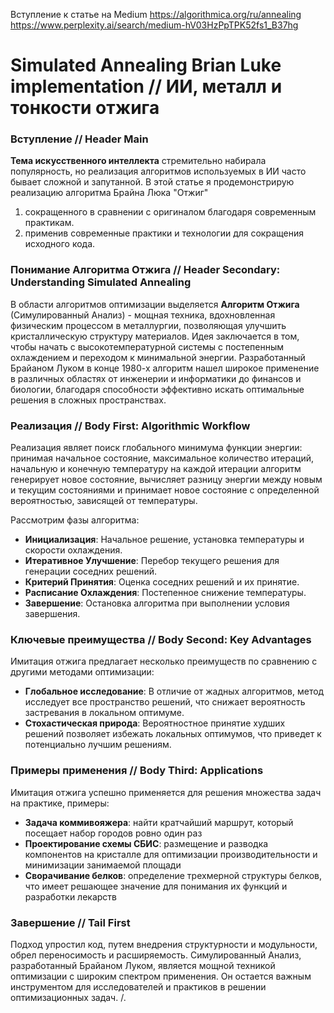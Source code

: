 Вступление к статье на Medium
https://algorithmica.org/ru/annealing
https://www.perplexity.ai/search/medium-hV03HzPpTPK52fs1_B37hg

# Simulated Annealing Brian Luke implementation // ИИ, металл и тонкости отжига

### Вступление // Header Main
**Тема искусственного интеллекта** стремительно набирала популярность,
но реализация алгоритмов используемых в ИИ часто бывает сложной и запутанной.
В этой статье я продемонстрирую реализацию алгоритма Брайна Люка "Отжиг" 
1) сокращенного в сравнении с оригиналом благодаря современным практикам.
2) применив современные практики и технологии для сокращения исходного кода.

### Понимание Алгоритма Отжига // Header Secondary: Understanding Simulated Annealing
В области алгоритмов оптимизации выделяется **Алгоритм Отжига** (Симулированный Анализ) - мощная техника, вдохновленная физическим процессом
в металлургии, позволяющая улучшить кристаллическую структуру материалов.
Идея заключается в том, чтобы начать с высокотемпературной системы с постепенным охлаждением и переходом к 
минимальной энергии.
Разработанный Брайаном Луком в конце 1980-х алгоритм нашел широкое применение в различных областях
от инженерии и информатики до финансов и биологии, благодаря способности эффективно искать оптимальные решения в 
сложных пространствах.

### Реализация // Body First: Algorithmic Workflow
Реализация являет поиск глобального минимума функции энергии: принимая начальное состояние, максимальное количество 
итераций, начальную и конечную температуру на каждой итерации алгоритм генерирует новое состояние, вычисляет 
разницу энергии между новым и текущим состояниями и принимает новое состояние с определенной вероятностью, зависящей от температуры.

Рассмотрим фазы алгоритма:
- **Инициализация**: Начальное решение, установка температуры и скорости охлаждения.
- **Итеративное Улучшение**: Перебор текущего решения для генерации соседних решений.
- **Критерий Принятия**: Оценка соседних решений и их принятие.
- **Расписание Охлаждения**: Постепенное снижение температуры.
- **Завершение**: Остановка алгоритма при выполнении условия завершения.

### Ключевые преимущества // Body Second: Key Advantages
Имитация отжига предлагает несколько преимуществ по сравнению с другими методами оптимизации:
- **Глобальное исследование**: В отличие от жадных алгоритмов, метод исследует
  все пространство решений, что снижает вероятность застревания в локальном оптимуме.
- **Стохастическая природа**: Вероятностное принятие худших решений позволяет
  избежать локальных оптимумов, что приведет к потенциально лучшим решениям.

### Примеры применения // Body Third: Applications
Имитация отжига успешно применяется для решения множества задач на практике, примеры:
- **Задача коммивояжера**: найти кратчайший маршрут, который посещает набор
  городов ровно один раз
- **Проектирование схемы СБИС**: размещение и разводка компонентов на кристалле
  для оптимизации производительности и минимизации занимаемой площади
- **Сворачивание белков**: определение трехмерной структуры белков,
  что имеет решающее значение для понимания их функций и разработки лекарств

### Завершение // Tail First
Подход упростил код, путем внедрения структурности и модульности, обрел переносимость и расширяемость.
Симулированный Анализ, разработанный Брайаном Луком, является мощной
техникой оптимизации с широким спектром применения. Он остается важным инструментом
для исследователей и практиков в решении оптимизационных задач.
/.
